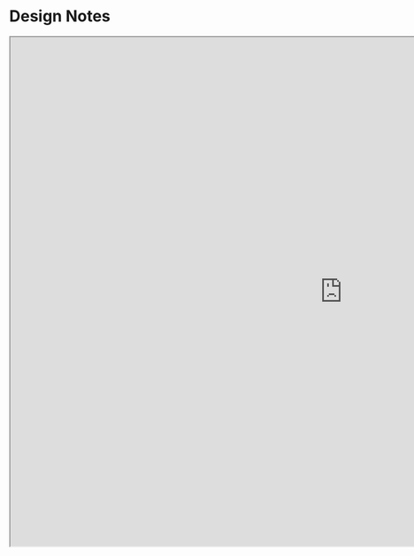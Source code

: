 # Design Notes



<iframe id="inlineFrameExample"
    title="Inline Frame Example"
    width="1200"
    height="920"
    src="https://mohan-chinnappan-n2.github.io/2021/wp/design/design.md.html#0"
>
</iframe>
